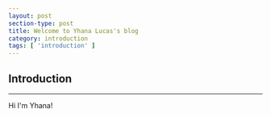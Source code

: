 ```yaml
---
layout: post
section-type: post
title: Welcome to Yhana Lucas's blog
category: introduction
tags: [ 'introduction' ]
---
```


## Introduction
---

Hi I'm Yhana!